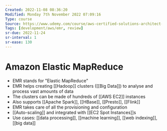 ```yaml
---
Created: 2022-11-08 08:36:20
Modified: Monday 7th November 2022 07:09:16
Type: course
Source: https://www.udemy.com/course/aws-certified-solutions-architect-associate-saa-c01/?xref=E0Aed11STH4LPUQvCz0GJFABTmM=
Tags: [development/aws/emr, review]
sr-due: 2022-11-24
sr-interval: 1
sr-ease: 130
---
```


# Amazon Elastic MapReduce

- EMR stands for "Elastic MapReduce"
- EMR helps creating [[Hadoop]] clusters ([[Big Data]]) to analyse and process vast amounts of data
- The clusters can be made of hundreds of [[AWS EC2]] instances
- Also supports [[Apache Spark]], [[HBase]], [[Presto]], [[Flink]]
- EMR takes care of all the provisioning and configuration
- [[Auto-scaling]] and integrated with [[EC2 Spot Instances]]s
- Use cases: [[data processing]], [[machine learning]], [[web indexing]], [[big data]]